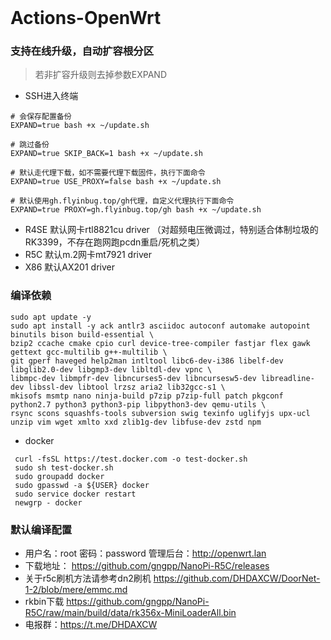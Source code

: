 <div align="center">
<a href="/LICENSE">
    <img src="https://img.shields.io/github/license/gngpp/NanoPi-R5C?style=flat&a=1" alt="">
  </a>
</div>
<br>

# Actions-OpenWrt

### 支持在线升级，自动扩容根分区
> 若非扩容升级则去掉参数EXPAND
- SSH进入终端
```
# 会保存配置备份
EXPAND=true bash +x ~/update.sh

# 跳过备份
EXPAND=true SKIP_BACK=1 bash +x ~/update.sh

# 默认走代理下载，如不需要代理下载固件，执行下面命令
EXPAND=true USE_PROXY=false bash +x ~/update.sh

# 默认使用gh.flyinbug.top/gh代理，自定义代理执行下面命令
EXPAND=true PROXY=gh.flyinbug.top/gh bash +x ~/update.sh
```
- R4SE 默认网卡rtl8821cu driver （对超频电压微调过，特别适合体制垃圾的RK3399，不存在跑网跑pcdn重启/死机之类）
- R5C 默认m.2网卡mt7921 driver
- X86 默认AX201 driver

### 编译依赖
```shell
sudo apt update -y
sudo apt install -y ack antlr3 asciidoc autoconf automake autopoint binutils bison build-essential \
bzip2 ccache cmake cpio curl device-tree-compiler fastjar flex gawk gettext gcc-multilib g++-multilib \
git gperf haveged help2man intltool libc6-dev-i386 libelf-dev libglib2.0-dev libgmp3-dev libltdl-dev vpnc \
libmpc-dev libmpfr-dev libncurses5-dev libncursesw5-dev libreadline-dev libssl-dev libtool lrzsz aria2 lib32gcc-s1 \
mkisofs msmtp nano ninja-build p7zip p7zip-full patch pkgconf python2.7 python3 python3-pip libpython3-dev qemu-utils \
rsync scons squashfs-tools subversion swig texinfo uglifyjs upx-ucl unzip vim wget xmlto xxd zlib1g-dev libfuse-dev zstd npm
```
- docker
```shell
 curl -fsSL https://test.docker.com -o test-docker.sh
 sudo sh test-docker.sh
 sudo groupadd docker
 sudo gpasswd -a ${USER} docker
 sudo service docker restart
 newgrp - docker
```

### 默认编译配置

- 用户名：root 密码：password  管理后台：http://openwrt.lan
- 下载地址： https://github.com/gngpp/NanoPi-R5C/releases
- 关于r5c刷机方法请参考dn2刷机 https://github.com/DHDAXCW/DoorNet-1-2/blob/mere/emmc.md
- rkbin下载 https://github.com/gngpp/NanoPi-R5C/raw/main/build/data/rk356x-MiniLoaderAll.bin
- 电报群：https://t.me/DHDAXCW
